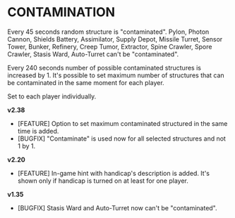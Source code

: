 # CONTAMINATION

Every 45 seconds random structure is "contaminated". Pylon, Photon Cannon, Shields Battery, Assimilator, Supply Depot, Missile Turret, Sensor Tower, Bunker, Refinery, Creep Tumor, Extractor, Spine Crawler, Spore Crawler, Stasis Ward, Auto-Turret can't be "contaminated".

Every 240 seconds number of possible contaminated structures is increased by 1. It's possible to set maximum number of structures that can be contaminated in the same moment for each player.

Set to each player individually.

**v2.38**

* [FEATURE] Option to set maximum contaminated structured in the same time is added.
* [BUGFIX] "Contaminate" is used now for all selected structures and not 1 by 1.

**v2.20**

* [FEATURE] In-game hint with handicap's description is added. It's shown only if handicap is turned on at least for one player.

**v1.35**

* [BUGFIX] Stasis Ward and Auto-Turret now can't be "contaminated".
